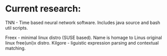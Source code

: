 # Current research:
TNN - Time based neural network software. Includes java source and bash util scripts.

Freex - minimal linux distro (SUSE based). Name is homage to Linus original linux free(uni)x distro.
Kilgore - liguistic expression parsing and contextual matching.  
